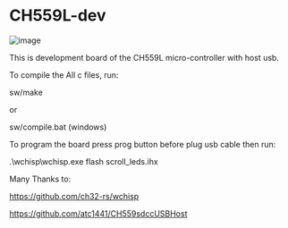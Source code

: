 # CH559L-dev


![image](https://github.com/user-attachments/assets/3165980c-8849-4de3-997c-a3d835e9674a)



This is development board of the CH559L micro-controller with host usb.

To compile the All c files, run:

sw/make

or

sw/compile.bat (windows)

To program the board press prog button before plug usb cable then run:

.\wchisp\wchisp.exe flash scroll_leds.ihx



Many Thanks to:

https://github.com/ch32-rs/wchisp

https://github.com/atc1441/CH559sdccUSBHost

